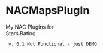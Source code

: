 # NACMapsPlugIn

My NAC Plugins for    
     Stars Rating

     v. 0.1 Not Functional - just DEMO
    